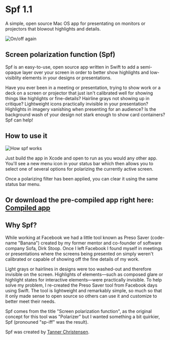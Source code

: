 # Spf 1.1
A simple, open source Mac OS app for presentating on monitors or projectors that blowout highlights and details.

![On/off again](https://github.com/tannerc/spf/blob/master/resources/spf-on-off.png)

## Screen polarization function (Spf)

Spf is an easy-to-use, open source app written in Swift to add a semi-opaque layer over your screen in order to better show highlights and low-visiblity elements in your designs or presentations.

Have you ever been in a meeting or presentation, trying to show work or a deck on a screen or projector that just isn't calibrated well for showing things like highlights or fine-details? Hairline grays not showing up in critique? Lightweight icons practically invisible in your presentation? Highlights in imagery vanishing when presenting for an audience? Is the background wash of your design not stark enough to show card containers? Spf can help!

## How to use it

![How spf works](https://github.com/tannerc/spf/blob/master/resources/spf-demo.gif)

Just build the app in Xcode and open to run as you would any other app. You'll see a new menu icon in your status bar which then allows you to select one of several options for polarizing the currently active screen.

Once a polarizing filter has been applied, you can clear it using the same status bar menu.

## Or download the pre-compiled app right here: [Compiled app](https://github.com/tannerc/spf/archive/1.1.zip)

## Why Spf?

While working at Facebook we had a little tool known as Preso Saver (code-name "Banana") created by my former mentor and co-founder of software company Sofa, Dirk Stoop. Once I left Facebook I found myself in meetings or presentations where the screens being presented on simply weren't calibrated or capable of showing off the fine details of my work.

Light grays or hairlines in designs were too washed-out and therefore invisible on the screen. Highlights of elements—such as composed glare or highlight states for interactive elements—were practically invisible. To help solve my problem, I re-created the Preso Saver tool from Facebook days using Swift. The tool is lightweight and remarkably simple, so much so that it only made sense to open source so others can use it and customize to better meet their needs.

Spf comes from the title "Screen polarization function", as the original concept for this tool was "Polarizer" but I wanted something a bit quirkier, Spf (pronouned "sp-iff" was the result).

Spf was created by [Tanner Christensen](https://tannerchristensen.com).
